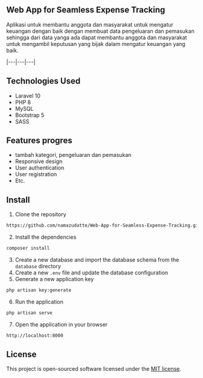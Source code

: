 ## Web App for Seamless Expense Tracking

Aplikasi untuk membantu anggota dan masyarakat untuk mengatur keuangan dengan baik dengan membuat data pengeluaran dan pemasukan sehingga dari data yanga ada dapat membantu anggota dan masyarakat untuk mengambil keputusan yang bijak dalam mengatur keuangan yang baik.


|---|---|---|

## Technologies Used
- Laravel 10
- PHP 8
- MySQL
- Bootstrap 5
- SASS

## Features progres
- tambah kategori, pengeluaran dan pemasukan
- Responsive design
- User authentication
- User registration
- Etc.

## Install
1. Clone the repository
```bash
https://github.com/namazudatte/Web-App-for-Seamless-Expense-Tracking.git
```

2. Install the dependencies
```bash
composer install
```

3. Create a new database and import the database schema from the `database` directory
4. Create a new `.env` file and update the database configuration
5. Generate a new application key
```bash
php artisan key:generate
```

6. Run the application
```bash
php artisan serve
```

7. Open the application in your browser
```bash
http://localhost:8000
```

## License
This project is open-sourced software licensed under the [MIT license](https://opensource.org/licenses/MIT).
